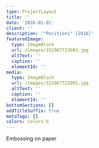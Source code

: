 ```yaml
---
type: ProjectLayout
title: ''
date: '2016-01-01'
client: ''
description: '"Positions" [2016]'
featuredImage:
  type: ImageBlock
  url: /images/152967722093.jpg
  altText: ''
  caption: ''
  elementId: ''
media:
  type: ImageBlock
  url: /images/152967722093.jpg
  altText: ''
  caption: ''
  elementId: ''
bottomSections: []
addTitleSuffix: true
metaTags: []
colors: colors-b
---
```

Embossing on paper
